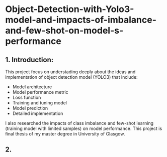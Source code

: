 # Object-Detection-with-Yolo3-model-and-impacts-of-imbalance-and-few-shot-on-model-s-performance



## 1. Introduction:
This project focus on understading deeply about the ideas and implementation of object detection model (YOLO3) that include:
- Model architecture
- Model performance metric
- Loss function
- Training and tuning model
- Model prediction
- Detailed implementation

I also researched the impacts of class imbalance and few-shot learning (training model with limited samples) on model performance. This project is final thesis of my master degree in University of Glasgow.

## 2. 
